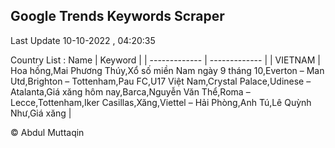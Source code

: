 

## Google Trends Keywords Scraper 
 
Last Update 10-10-2022 , 04:20:35

Country List :
 Name  | Keyword |
| ------------- | ------------- |
| VIETNAM | Hoa hồng,Mai Phương Thúy,Xổ số miền Nam ngày 9 tháng 10,Everton – Man Utd,Brighton – Tottenham,Pau FC,U17 Việt Nam,Crystal Palace,Udinese – Atalanta,Giá xăng hôm nay,Barca,Nguyễn Văn Thể,Roma – Lecce,Tottenham,Iker Casillas,Xăng,Viettel – Hải Phòng,Anh Tú,Lê Quỳnh Như,Giá xăng |



© Abdul Muttaqin 
